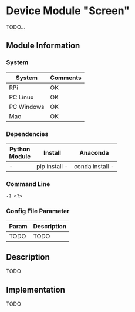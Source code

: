 # Device Module "Screen"
TODO...

## Module Information

### System

| System | Comments |
| --- | --- |
| RPi | OK
| PC Linux | OK
| PC Windows | OK
| Mac | OK

### Dependencies

| Python<br>Module | Install | Anaconda |
| --- | --- | --- |
| - | pip install - | conda install -

### Command Line

    -? <?>

### Config File Parameter

| Param | Description |
| :--- | :--- |
| TODO | TODO

## Description

TODO

## Implementation

TODO